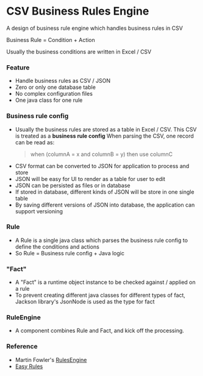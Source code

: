 # CSV Business Rules Engine
A design of business rule engine which handles business rules in CSV

Business Rule = Condition + Action

Usually the business conditions are written in Excel / CSV

### Feature
- Handle business rules as CSV / JSON
- Zero or only one database table 
- No complex configuration files
- One java class for one rule

### Business rule config
- Usually the business rules are stored as a table in Excel / CSV.
  This CSV is treated as a **business rule config**
  When parsing the CSV, one record can be read as: 
  > when (columnA = x and columnB = y) then use columnC
- CSV format can be converted to JSON for application to process and store
- JSON will be easy for UI to render as a table for user to edit
- JSON can be persisted as files or in database
- If stored in database, different kinds of JSON will be store in one single table
- By saving different versions of JSON into database, the application can support versioning

### Rule
- A Rule is a single java class which parses the business rule config to define the conditions and actions
- So Rule = Business rule config + Java logic

### "Fact"
- A "Fact" is a runtime object instance to be checked against / applied on a rule
- To prevent creating different java classes for different types of fact, Jackson library's JsonNode is used as the type for fact

### RuleEngine
- A component combines Rule and Fact, and kick off the processing.

### Reference
- Martin Fowler's [RulesEngine](https://martinfowler.com/bliki/RulesEngine.html)
- [Easy Rules](https://github.com/j-easy/easy-rules) 